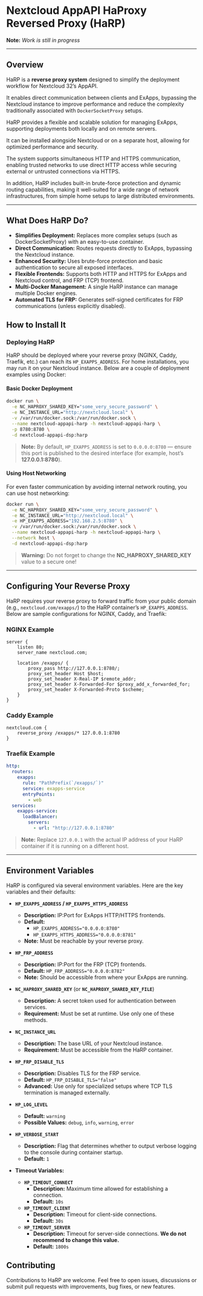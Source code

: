# Nextcloud AppAPI HaProxy Reversed Proxy (HaRP)

**Note:** *Work is still in progress*

---

## Overview

HaRP is a **reverse proxy system** designed to simplify the deployment workflow for Nextcloud 32’s AppAPI. 

It enables direct communication between clients and ExApps, bypassing the Nextcloud instance to improve performance and reduce the complexity traditionally associated with `DockerSocketProxy` setups. 

HaRP provides a flexible and scalable solution for managing ExApps, supporting deployments both locally and on remote servers. 

It can be installed alongside Nextcloud or on a separate host, allowing for optimized performance and security. 

The system supports simultaneous HTTP and HTTPS communication, enabling trusted networks to use direct HTTP access while securing external or untrusted connections via HTTPS. 

In addition, HaRP includes built-in brute-force protection and dynamic routing capabilities, making it well-suited for a wide range of network infrastructures, from simple home setups to large distributed environments.

---

## What Does HaRP Do?

- **Simplifies Deployment:** Replaces more complex setups (such as DockerSocketProxy) with an easy-to-use container.
- **Direct Communication:** Routes requests directly to ExApps, bypassing the Nextcloud instance.
- **Enhanced Security:** Uses brute-force protection and basic authentication to secure all exposed interfaces.
- **Flexible Frontends:** Supports both HTTP and HTTPS for ExApps and Nextcloud control, and FRP (TCP) frontend.
- **Multi-Docker Management:** A single HaRP instance can manage multiple Docker engines.
- **Automated TLS for FRP:** Generates self-signed certificates for FRP communications (unless explicitly disabled).

## How to Install It

### Deploying HaRP

HaRP should be deployed where your reverse proxy (NGINX, Caddy, Traefik, etc.) can reach its `HP_EXAPPS_ADDRESS`. For home installations, you may run it on your Nextcloud instance. Below are a couple of deployment examples using Docker:

#### Basic Docker Deployment

```bash
docker run \
  -e NC_HAPROXY_SHARED_KEY="some_very_secure_password" \
  -e NC_INSTANCE_URL="http://nextcloud.local" \
  -v /var/run/docker.sock:/var/run/docker.sock \
  --name nextcloud-appapi-harp -h nextcloud-appapi-harp \
  -p 8780:8780 \
  -d nextcloud-appapi-dsp:harp
```

> **Note:** By default, `HP_EXAPPS_ADDRESS` is set to `0.0.0.0:8780` — ensure this port is published to the desired interface (for example, host’s **127.0.0.1:8780**).

#### Using Host Networking

For even faster communication by avoiding internal network routing, you can use host networking:

```bash
docker run \
  -e NC_HAPROXY_SHARED_KEY="some_very_secure_password" \
  -e NC_INSTANCE_URL="http://nextcloud.local" \
  -e HP_EXAPPS_ADDRESS="192.168.2.5:8780" \
  -v /var/run/docker.sock:/var/run/docker.sock \
  --name nextcloud-appapi-harp -h nextcloud-appapi-harp \
  --network host \
  -d nextcloud-appapi-dsp:harp
```

> **Warning:** Do not forget to change the **NC_HAPROXY_SHARED_KEY** value to a secure one!

---

## Configuring Your Reverse Proxy

HaRP requires your reverse proxy to forward traffic from your public domain (e.g., `nextcloud.com/exapps/`) to the HaRP container’s `HP_EXAPPS_ADDRESS`. Below are sample configurations for NGINX, Caddy, and Traefik:

### NGINX Example

```nginx
server {
    listen 80;
    server_name nextcloud.com;

    location /exapps/ {
        proxy_pass http://127.0.0.1:8780/;
        proxy_set_header Host $host;
        proxy_set_header X-Real-IP $remote_addr;
        proxy_set_header X-Forwarded-For $proxy_add_x_forwarded_for;
        proxy_set_header X-Forwarded-Proto $scheme;
    }
}
```

### Caddy Example

```caddyfile
nextcloud.com {
    reverse_proxy /exapps/* 127.0.0.1:8780
}
```

### Traefik Example

```yaml
http:
  routers:
    exapps:
      rule: "PathPrefix(`/exapps/`)"
      service: exapps-service
      entryPoints:
        - web
  services:
    exapps-service:
      loadBalancer:
        servers:
          - url: "http://127.0.0.1:8780"
```

> **Note:** Replace `127.0.0.1` with the actual IP address of your HaRP container if it is running on a different host.

---

## Environment Variables

HaRP is configured via several environment variables. Here are the key variables and their defaults:

- **`HP_EXAPPS_ADDRESS` / `HP_EXAPPS_HTTPS_ADDRESS`**
  - **Description:** IP:Port for ExApps HTTP/HTTPS frontends.
  - **Default:**
    - `HP_EXAPPS_ADDRESS="0.0.0.0:8780"`
    - `HP_EXAPPS_HTTPS_ADDRESS="0.0.0.0:8781"`
  - **Note:** Must be reachable by your reverse proxy.

- **`HP_FRP_ADDRESS`**
  - **Description:** IP:Port for the FRP (TCP) frontends.
  - **Default:** `HP_FRP_ADDRESS="0.0.0.0:8782"`
  - **Note:** Should be accessible from where your ExApps are running.

- **`NC_HAPROXY_SHARED_KEY`** (or **`NC_HAPROXY_SHARED_KEY_FILE`**)
  - **Description:** A secret token used for authentication between services.
  - **Requirement:** Must be set at runtime. Use only one of these methods.

- **`NC_INSTANCE_URL`**
  - **Description:** The base URL of your Nextcloud instance.
  - **Requirement:** Must be accessible from the HaRP container.

- **`HP_FRP_DISABLE_TLS`**
  - **Description:** Disables TLS for the FRP service.
  - **Default:** `HP_FRP_DISABLE_TLS="false"`
  - **Advanced:** Use only for specialized setups where TCP TLS termination is managed externally.

- **`HP_LOG_LEVEL`**
  - **Default:** `warning`
  - **Possible Values:** `debug`, `info`, `warning`, `error`

- **`HP_VERBOSE_START`**
  - **Description:** Flag that determines whether to output verbose logging to the console during  container startup.
  - **Default:** `1`

- **Timeout Variables:**
  - **`HP_TIMEOUT_CONNECT`**
    - **Description:** Maximum time allowed for establishing a connection.
    - **Default:** `10s`
  - **`HP_TIMEOUT_CLIENT`**
    - **Description:** Timeout for client-side connections.
    - **Default:** `30s`
  - **`HP_TIMEOUT_SERVER`**
    - **Description:** Timeout for server-side connections. **We do not recommend to change this value.**
    - **Default:** `1800s`

## Contributing

Contributions to HaRP are welcome. Feel free to open issues, discussions or submit pull requests with improvements, bug fixes, or new features.
